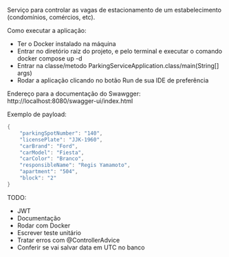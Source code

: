 Serviço para controlar as vagas de estacionamento de um estabelecimento (condomínios, comércios, etc).

Como executar a aplicação:
- Ter o Docker instalado na máquina
- Entrar no diretório raiz do projeto, e pelo terminal e executar o comando docker compose up -d
- Entrar na classe/metodo ParkingServiceApplication.class/main(String[] args)
- Rodar a aplicação clicando no botão Run de sua IDE de preferência

Endereço para a documentação do Swawgger: http://localhost:8080/swagger-ui/index.html

Exemplo de payload:
```java
{
    "parkingSpotNumber": "140",
    "licensePlate": "JJK-1960",
    "carBrand": "Ford",
    "carModel": "Fiesta",
    "carColor": "Branco",
    "responsibleName": "Regis Yamamoto",
    "apartment": "504",
    "block": "2"
}
```

TODO:
- JWT
- Documentação
- Rodar com Docker
- Escrever teste unitário
- Tratar erros com @ControllerAdvice
- Conferir se vai salvar data em UTC no banco
